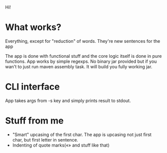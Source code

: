 Hi!

# What works?
Everything, except for "reduction" of words. They're new sentences for the app

The app is done with functional stuff and the core logic itself is done in pure functions. 
 App works by simple regexps. No binary jar provided but if you wan't to just run maven assembly task. It will build you fully working jar.
 
# CLI interface
App takes args from -s key and simply prints result to stdout.

# Stuff from me
 * "Smart" upcasing of the first char. The app is upcasing not just first char, but first letter in sentence.
 * Indenting of quote marks(«» and stuff like that)
